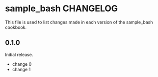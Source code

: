 # sample_bash CHANGELOG

This file is used to list changes made in each version of the sample_bash cookbook.

## 0.1.0

Initial release.

- change 0
- change 1
